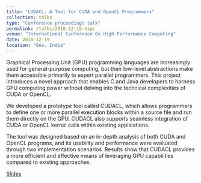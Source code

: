 ```yaml
---
title: "CUDACL: A Tool for CUDA and OpenCL Programmers"
collection: talks
type: "Conference proceedings talk"
permalink: /talks/2010-12-19-hipc
venue: "International Conference On High Performance Computing"
date: 2010-12-19
location: "Goa, India"
---
```


Graphical Processing Unit (GPU) programming languages are increasingly used for general-purpose computing, but their low-level abstractions make them accessible primarily to expert parallel programmers. This project introduces a novel approach that enables C and Java developers to harness GPU computing power without delving into the technical complexities of CUDA or OpenCL.

We developed a prototype tool called CUDACL, which allows programmers to define one or more parallel execution blocks within a source file and run them directly on the GPU. CUDACL also supports seamless integration of CUDA or OpenCL kernel calls within existing applications.

The tool was designed based on an in-depth analysis of both CUDA and OpenCL programs, and its usability and performance were evaluated through two implementation scenarios. Results show that CUDACL provides a more efficient and effective means of leveraging GPU capabilities compared to existing approaches.


[Slides](/files/hipc2010.pdf)